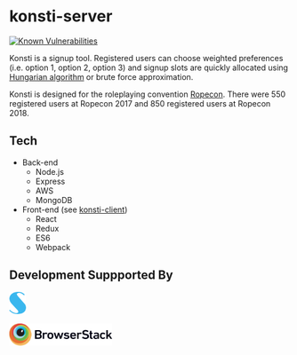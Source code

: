 # konsti-server

[![Known Vulnerabilities](https://snyk.io/test/github/archinowsk/konsti-client/badge.svg)](https://snyk.io/test/github/archinowsk/konsti-client)

Konsti is a signup tool. Registered users can choose weighted preferences (i.e. option 1, option 2, option 3) and signup slots are quickly allocated using [Hungarian algorithm](https://en.wikipedia.org/wiki/Hungarian_algorithm) or brute force approximation.

Konsti is designed for the roleplaying convention [Ropecon](https://ropecon.fi). There were 550 registered users at Ropecon 2017 and 850 registered users at Ropecon 2018.

## Tech

* Back-end
  * Node.js
  * Express
  * AWS
  * MongoDB
* Front-end (see [konsti-client](https://github.com/Archinowsk/konsti-client))
  * React
  * Redux
  * ES6
  * Webpack
  
## Development Suppported By

<a href="https://www.sovellin.com/"><img src="https://github.com/Archinowsk/archinowsk.github.io/blob/master/assets/sovellin-logo.svg" height="40"></a>

<a href="https://www.browserstack.com/"><img src="https://github.com/Archinowsk/archinowsk.github.io/blob/master/assets/browserstack-logo.svg" height="40"></a>
